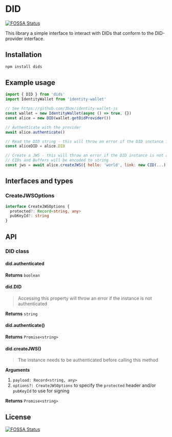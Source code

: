 # DID
[![FOSSA Status](https://app.fossa.com/api/projects/git%2Bgithub.com%2Fceramicnetwork%2Fjs-did.svg?type=shield)](https://app.fossa.com/projects/git%2Bgithub.com%2Fceramicnetwork%2Fjs-did?ref=badge_shield)


This library a simple interface to interact with DIDs that conform to the DID-provider interface.

## Installation

```sh
npm install dids
```

## Example usage

```js
import { DID } from 'dids'
import IdentityWallet from 'identity-wallet'

// See https://github.com/3box/identity-wallet-js
const wallet = new IdentityWallet(async () => true, {})
const alice = new DID(wallet.getDidProvider())

// Authenticate with the provider
await alice.authenticate()

// Read the DID string - this will throw an error if the DID instance is not authenticated
const aliceDID = alice.DID

// Create a JWS - this will throw an error if the DID instance is not authenticated
// CIDs and Buffers will be encoded to string
const jws = await alice.createJWS({ hello: 'world', link: new CID(...), data: Buffer.from('12ed', 'hex') })
```

## Interfaces and types

### CreateJWSOptions

```ts
interface CreateJWSOptions {
  protected?: Record<string, any>
  pubKeyId?: string
}
```

## API

### DID class

#### did.authenticated

**Returns** `boolean`

#### did.DID

> Accessing this property will throw an error if the instance is not authenticated

**Returns** `string`

#### did.authenticate()

**Returns** `Promise<string>`

#### did.createJWS()

> The instance needs to be authenticated before calling this method

**Arguments**

1. `payload: Record<string, any>`
1. `options?: CreateJWSOptions` to specify the `protected` header and/or `pubKeyId` to use for signing

**Returns** `Promise<string>`


## License
[![FOSSA Status](https://app.fossa.com/api/projects/git%2Bgithub.com%2Fceramicnetwork%2Fjs-did.svg?type=large)](https://app.fossa.com/projects/git%2Bgithub.com%2Fceramicnetwork%2Fjs-did?ref=badge_large)